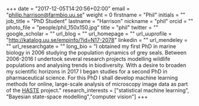 +++
date = "2017-12-05T14:20:56+02:00"
email = "philip.harrison@farmbio.uu.se"
weight = 0
firstname = "Phil"
initials = ""
job_title = "PhD Student"
lastname = "Harrison"
nickname = "phil"
orcid = ""
photo_file = "people/phil_150x150.jpg"
title = "phil"
twitter = ""
google_scholar = ""
url_blog = ""
url_homepage = ""
url_uuprofile = "http://katalog.uu.se/empinfo/?id=N17-2078"
linkedin = ""
url_mendeley = ""
url_researchgate = ""
long_bio = "I obtained my first PhD in marine biology in 2006 studying the population dynamics of grey seals. Between 2006-2016 I undertook several research projects modelling wildlife populations and analysing trends in biodiversity. With a desire to broaden my scientific horizons in 2017 I began studies for a second PhD in pharmaceutical science. For this PhD I shall develop machine learning methods for online, large-scale analysis of microscopy image data as part of the [HASTE](http://haste.research.it.uu.se/) project."
research_interests = ["statistical machine learning", "Bayesian state-space modelling","computer vision"]
+++

